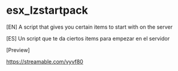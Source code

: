 # esx_lzstartpack

[EN] A script that gives you certain items to start with on the server

[ES] Un script que te da ciertos items para empezar en el servidor

[Preview]

https://streamable.com/vyvf80
